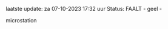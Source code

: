 laatste update: 
za 07-10-2023 17:32   uur 
Status: FAALT - geel - 
<div class="service Y">microstation</div>